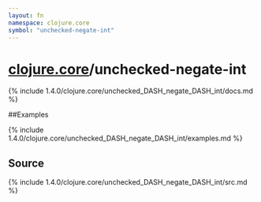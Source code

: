 ```yaml
---
layout: fn
namespace: clojure.core
symbol: "unchecked-negate-int"
---
```


# [clojure.core](../)/unchecked-negate-int

{% include 1.4.0/clojure.core/unchecked_DASH_negate_DASH_int/docs.md %}

##Examples

{% include 1.4.0/clojure.core/unchecked_DASH_negate_DASH_int/examples.md %}
## Source
{% include 1.4.0/clojure.core/unchecked_DASH_negate_DASH_int/src.md %}

